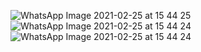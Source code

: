 ![WhatsApp Image 2021-02-25 at 15 44 25](https://user-images.githubusercontent.com/78812147/109139609-e322da80-7785-11eb-8413-03b21d63f3ac.jpeg)
![WhatsApp Image 2021-02-25 at 15 44 24](https://user-images.githubusercontent.com/78812147/109139645-f03fc980-7785-11eb-9261-75f1869ac676.jpeg)
![WhatsApp Image 2021-02-25 at 15 44 24](https://user-images.githubusercontent.com/78812147/109139681-fb92f500-7785-11eb-9179-6ca58d58f59b.jpeg)
